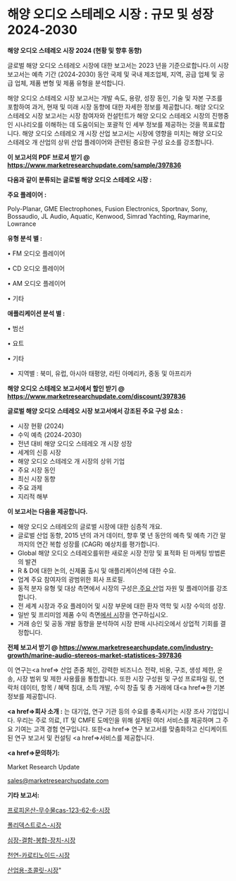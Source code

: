 # 해양 오디오 스테레오 시장 : 규모 및 성장 2024-2030

<strong>해양 오디오 스테레오 시장 2024 (현황 및 향후 동향)</strong>

글로벌 해양 오디오 스테레오 시장에 대한 보고서는 2023 년을 기준으로합니다.이 시장 보고서는 예측 기간 (2024-2030) 동안 국제 및 국내 제조업체, 지역, 공급 업체 및 공급 업체, 제품 변형 및 제품 유형을 분석합니다.

해양 오디오 스테레오 시장 보고서는 개발 속도, 용량, 성장 동인, 기술 및 자본 구조를 포함하여 과거, 현재 및 미래 시장 동향에 대한 자세한 정보를 제공합니다. 해양 오디오 스테레오 시장 보고서는 시장 참여자와 컨설턴트가 해양 오디오 스테레오 시장의 진행중인 시나리오를 이해하는 데 도움이되는 포괄적 인 세부 정보를 제공하는 것을 목표로합니다. 해양 오디오 스테레오 개 시장 산업 보고서는 시장에 영향을 미치는 해양 오디오 스테레오 개 산업의 상위 산업 플레이어와 관련된 중요한 구성 요소를 강조합니다.



<strong>이 보고서의 PDF 브로셔 받기 @ <a href=https://www.marketresearchupdate.com/sample/397836>https://www.marketresearchupdate.com/sample/397836</a></strong>



<strong>다음과 같이 분류되는 글로벌 해양 오디오 스테레오 시장 :</strong>



<strong>주요 플레이어 :</strong>

Poly-Planar, GME Electrophones, Fusion Electronics, Sportnav, Sony, Bossaudio, JL Audio, Aquatic, Kenwood, Simrad Yachting, Raymarine, Lowrance



<strong>유형 분석 별 :</strong>

• FM 오디오 플레이어

• CD 오디오 플레이어

• AM 오디오 플레이어

• 기타



<strong>애플리케이션 분석 별 :</strong>

• 범선

• 요트

• 기타

<ul>
  <li>지역별 : 북미, 유럽, 아시아 태평양, 라틴 아메리카, 중동 및 아프리카</li>
</ul>


<strong>해양 오디오 스테레오 보고서에서 할인 받기 @ <a href=https://www.marketresearchupdate.com/discount/397836>https://www.marketresearchupdate.com/discount/397836</a></strong>



<strong>글로벌 해양 오디오 스테레오 시장 보고서에서 강조된 주요 구성 요소 :</strong>
<ul>
  <li>시장 현황 (2024)</li>
  <li>수익 예측 (2024-2030)</li>
  <li>전년 대비 해양 오디오 스테레오 개 시장 성장</li>
  <li>세계의 신흥 시장</li>
  <li>해양 오디오 스테레오 개 시장의 상위 기업</li>
  <li>주요 시장 동인</li>
  <li>최신 시장 동향</li>
  <li>주요 과제</li>
  <li>지리적 해부</li>
</ul>


<strong>이 보고서는 다음을 제공합니다.</strong>
<ul>
  <li>해양 오디오 스테레오의 글로벌 시장에 대한 심층적 개요.</li>
  <li>글로벌 산업 동향, 2015 년의 과거 데이터, 향후 몇 년 동안의 예측 및 예측 기간 말까지의 연간 복합 성장률 (CAGR) 예상치를 평가합니다.</li>
  <li>Global 해양 오디오 스테레오를위한 새로운 시장 전망 및 표적화 된 마케팅 방법론의 발견</li>
  <li>R &amp; D에 대한 논의, 신제품 출시 및 애플리케이션에 대한 수요.</li>
  <li>업계 주요 참여자의 광범위한 회사 프로필.</li>
  <li>동적 분자 유형 및 대상 측면에서 시장의 구성은<a href=> 주요 산</a>업 자원 및 플레이어를 강조합니다.</li>
  <li>전 세계 시장과 주요 플레이어 및 시장 부문에 대한 환자 역학 및 시장 수익의 성장.</li>
  <li>일반 및 프리미엄 제품 수익 측면<a href=>에서 시</a>장을 연구하십시오.</li>
  <li>거래 승인 및 공동 개발 동향을 분석하여 시장 판매 시나리오에서 상업적 기회를 결정합니다.</li>
</ul>



<strong>전체 보고서 받기 @ <a href=https://www.marketresearchupdate.com/industry-growth/marine-audio-stereos-market-statistices-397836>https://www.marketresearchupdate.com/industry-growth/marine-audio-stereos-market-statistices-397836</a></strong>

이 연구는<a href=> 산업 존중</a> 체인, 강력한 비즈니스 전략, 비용, 구조, 생성 제한, 운송, 시장 범위 및 제한 사용률을 통합합니다. 또한 시장 구성원 및 구성 프로파일 링, 연락처 데이터, 항목 / 혜택 침대, 소득 개발, 수익 창출 및 총 거래에 대<a href=>한 기본 </a>정보를 제공합니다.



<strong><a href=>회사 소</a>개 :</strong>
는 대기업, 연구 기관 등의 수요를 충족시키는 시장 조사 기업입니다. 우리는 주로 의료, IT 및 CMFE 도메인을 위해 설계된 여러 서비스를 제공하며 그 주요 기여는 고객 경험 연구입니다. 또한<a href=> 연구 보</a>고서를 맞춤화하고 신디케이트 된 연구 보고서 및 컨설팅 <a href=>서비스</a>를 제공합니다.



<strong><a href=>문의하기:</a></strong>

Market Research Update

sales@marketresearchupdate.com



<strong>기타 보고서:</strong>

<a href=https://www.linkedin.com/pulse/프로피온산-무수물cas-123-62-6-시장-현재-및-미래-성장-2029-isdailynews/>프로피온산-무수물cas-123-62-6-시장</a>

<a href=https://www.linkedin.com/pulse/폴리덱스트로스-시장-진입-전략-및-위험-평가2029년-analytics-avenue-adventures-24-ana-0q0kf/>폴리덱스트로스-시장</a>

<a href=https://www.linkedin.com/pulse/심장-결함-봉합-장치-시장-진입-전략-및-위험-평가2029년-survey-spotlight-pro-24-analysis-7ye0f/>심장-결함-봉합-장치-시장</a>

<a href=https://www.linkedin.com/pulse/천연-카로티노이드-시장-경쟁-분석-및-성장-잠재력-2029-isdailynews-w3inf/>천연-카로티노이드-시장</a>

<a href=https://www.linkedin.com/pulse/산업용-초콜릿-시장-현재-및-미래-성장-2030-isdailynews-cf9pf/>산업용-초콜릿-시장</a>"
